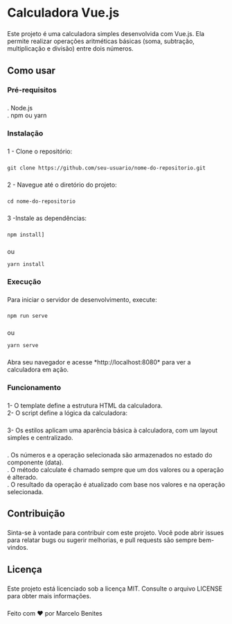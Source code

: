 <h1 align="left">Calculadora Vue.js</h1>

###

<p align="left">Este projeto é uma calculadora simples desenvolvida com Vue.js. Ela permite realizar operações aritméticas básicas (soma, subtração, multiplicação e divisão) entre dois números.</p>

###

<h2 align="left">Como usar</h2>

###

<h3 align="left">Pré-requisitos</h3>

###

<p align="left">. Node.js<br>. npm ou yarn</p>

###

<h3 align="left">Instalação</h3>

###

<p align="left">1 - Clone o repositório:</p>

###

<p align="left"> 
  
  ```
  git clone https://github.com/seu-usuario/nome-do-repositorio.git 
  ```

</p>

###

<p align="left">2 - Navegue até o diretório do projeto:</p>

###

<p align="left">
  
  ```
  cd nome-do-repositorio
  ```
</p>

###

<p align="left">3 -Instale as dependências:</p>

###

<p align="left">
  
  ```
  npm install]
  ```
</p>

###

<p align="left">ou 
  
  ```
  yarn install
  ````
</p>

###

<h3 align="left">Execução</h3>

###

<p align="left">Para iniciar o servidor de desenvolvimento, execute:</p>

###

<p align="left">
  
  ```
  npm run serve
  ```
</p>

###

<p align="left">ou 
  
  ```
  yarn serve
  ```
</p>

###

<p align="left">Abra seu navegador e acesse  *http://localhost:8080*   para ver a calculadora em ação.</p>

###

<h3 align="left">Funcionamento</h3>

###

<p align="left">1- O template define a estrutura HTML da calculadora.<br>2- O script define a lógica da calculadora:</p>

###

<p align="left">3- Os estilos aplicam uma aparência básica à calculadora, com um layout simples e centralizado.</p>

###

<p align="left">     . Os números e a operação selecionada são armazenados no estado do componente (data).<br>   . O método calculate é chamado sempre que um dos valores ou a operação é alterado.<br>.   O resultado da operação é atualizado com base nos valores e na operação selecionada.</p>

###

<h2 align="left">Contribuição</h2>

###

<p align="left">Sinta-se à vontade para contribuir com este projeto. Você pode abrir issues para relatar bugs ou sugerir melhorias, e pull requests são sempre bem-vindos.</p>

###

<h2 align="left">Licença</h2>

###

<p align="left">Este projeto está licenciado sob a licença MIT. Consulte o arquivo LICENSE para obter mais informações.</p>

###

<p align="left">Feito com ❤️ por Marcelo Benites</p>

###
